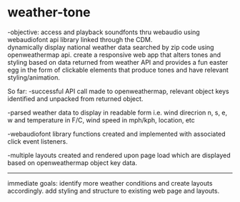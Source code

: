 # weather-tone
-objective:
access and playback soundfonts thru webaudio using webaudiofont api library linked through the CDM.  
dynamically display national weather data searched by zip code using openweathermap api.  create a responsive web app that alters tones and styling based on data returned from weather API and provides a fun easter egg in the form of clickable elements that produce tones and have relevant styling/animation.

So far:
-successful API call made to openweathermap, relevant object keys identified and unpacked from returned object.

-parsed weather data to display in readable form i.e. wind direcrion n, s, e, w and temperature in F/C, wind speed in mph/kph, location, etc

-webaudiofont library functions created and implemented with associated click event listeners.  

-multiple layouts created and rendered upon page load which are displayed based on openweathermap object key data.


-----
immediate goals:  identify more weather conditions and create layouts accordingly.
add styling and structure to existing web page and layouts.

